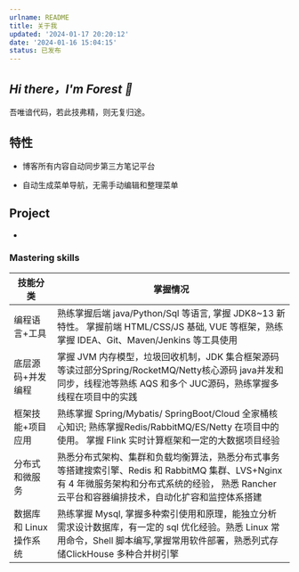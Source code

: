 ```yaml
---
urlname: README
title: 关于我
updated: '2024-01-17 20:20:12'
date: '2024-01-16 15:04:15'
status: 已发布
---
```

## _Hi there，I'm Forest 👋_
吾唯谙代码，若此技弗精，则无复归途。
## 特性
- 博客所有内容自动同步第三方笔记平台

- 自动生成菜单导航，无需手动编辑和整理菜单

## Project
- 


### Mastering skills

| 技能分类            | 掌握情况                                                                                                                  |
| --------------- | --------------------------------------------------------------------------------------------------------------------- |
| 编程语言+工具         | 熟练掌握后端 java/Python/Sql 等语言, 掌握 JDK8~13 新特性。 掌握前端 HTML/CSS/JS 基础, VUE 等框架，熟练掌握 IDEA、Git、Maven/Jenkins 等工具使用            |
| 底层源码+并发编程       | 掌握 JVM 内存模型，垃圾回收机制，JDK 集合框架源码等读过部分Spring/RocketMQ/Netty核心源码 java并发和同步，线程池等熟练 AQS 和多个 JUC源码，熟练掌握多线程在项目中的实践             |
| 框架技能+项目应用       | 熟练掌握 Spring/Mybatis/ SpringBoot/Cloud 全家桶核心知识; 熟练掌握Redis/RabbitMQ/ES/Netty 在项目中的使用。 掌握 Flink 实时计算框架和一定的大数据项目经验        |
| 分布式和微服务         | 熟悉分布式架构、集群和负载均衡算法，熟悉分布式事务等搭建搜索引擎、Redis 和 RabbitMQ 集群、LVS+Nginx有 4 年微服务架构和分布式系统的经验， 熟悉 Rancher 云平台和容器编排技术，自动化扩容和监控体系搭建 |
| 数据库和 Linux 操作系统 | 熟练掌握 Mysql, 掌握多种索引使用和原理，能独立分析需求设计数据库，有一定的 sql 优化经验。熟悉 Linux 常用命令，Shell 脚本编写,掌握常用软件部署，熟悉列式存储ClickHouse 多种合并树引擎         |


